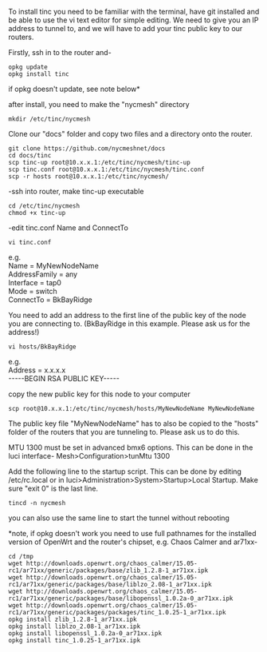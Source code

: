 To install tinc you need to be familiar with the terminal, have git installed and be able to use the vi text editor for simple editing. We need to give you an IP address to tunnel to, and we will have to add your tinc public key to our routers.  

Firstly, ssh in to the router and-
```
opkg update
opkg install tinc
```
if opkg doesn't update, see note below* 

after install, you need to make the "nycmesh" directory

```mkdir /etc/tinc/nycmesh```

Clone our "docs" folder and copy two files and a directory onto the router.
```
git clone https://github.com/nycmeshnet/docs
cd docs/tinc
scp tinc-up root@10.x.x.1:/etc/tinc/nycmesh/tinc-up
scp tinc.conf root@10.x.x.1:/etc/tinc/nycmesh/tinc.conf
scp -r hosts root@10.x.x.1:/etc/tinc/nycmesh/
```

 -ssh into router, make tinc-up executable
```
cd /etc/tinc/nycmesh
chmod +x tinc-up
```
 -edit tinc.conf Name and ConnectTo
```
vi tinc.conf
```
e.g.  
Name = MyNewNodeName  
AddressFamily = any  
Interface = tap0  
Mode = switch  
ConnectTo = BkBayRidge  

You need to add an address to the first line of the public key of the node you are connecting to. (BkBayRidge in this example. Please ask us for the address!)
```
vi hosts/BkBayRidge
```
e.g.  
Address = x.x.x.x  
-----BEGIN RSA PUBLIC KEY-----  

copy the new public key for this node to your computer
```
scp root@10.x.x.1:/etc/tinc/nycmesh/hosts/MyNewNodeName MyNewNodeName
```

The public key file "MyNewNodeName" has to also be copied to the "hosts" folder of the routers that you are tunneling to. Please ask us to do this.


MTU 1300 must be set in advanced bmx6 options. This can be done in the luci interface-
Mesh>Configuration>tunMtu 1300


Add the following line to the startup script. This can be done by editing /etc/rc.local or in luci>Administration>System>Startup>Local Startup. Make sure "exit 0" is the last line.
```
tincd -n nycmesh
```
you can also use the same line to start the tunnel without rebooting  

  
  
*note, if opkg doesn't work you need to use full pathnames for the installed version of OpenWrt and the router's chipset, e.g. Chaos Calmer and ar71xx-
```
cd /tmp
wget http://downloads.openwrt.org/chaos_calmer/15.05-rc1/ar71xx/generic/packages/base/zlib_1.2.8-1_ar71xx.ipk
wget http://downloads.openwrt.org/chaos_calmer/15.05-rc1/ar71xx/generic/packages/base/liblzo_2.08-1_ar71xx.ipk
wget http://downloads.openwrt.org/chaos_calmer/15.05-rc1/ar71xx/generic/packages/base/libopenssl_1.0.2a-0_ar71xx.ipk
wget http://downloads.openwrt.org/chaos_calmer/15.05-rc1/ar71xx/generic/packages/packages/tinc_1.0.25-1_ar71xx.ipk
opkg install zlib_1.2.8-1_ar71xx.ipk 
opkg install liblzo_2.08-1_ar71xx.ipk
opkg install libopenssl_1.0.2a-0_ar71xx.ipk
opkg install tinc_1.0.25-1_ar71xx.ipk
```




